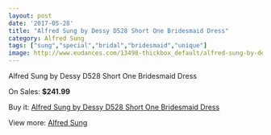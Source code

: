 ```yaml
---
layout: post
date: '2017-05-28'
title: "Alfred Sung by Dessy D528 Short One Bridesmaid Dress"
category: Alfred Sung
tags: ["sung","special","bridal","bridesmaid","unique"]
image: http://www.eudances.com/13498-thickbox_default/alfred-sung-by-dessy-d528-short-one-bridesmaid-dress.jpg
---
```

Alfred Sung by Dessy D528 Short One Bridesmaid Dress

On Sales: **$241.99**
<a href="https://www.eudances.com/en/alfred-sung/4073-alfred-sung-by-dessy-d528-short-one-bridesmaid-dress.html"><amp-img layout="responsive" width="600" height="600" src="//www.eudances.com/13498-thickbox_default/alfred-sung-by-dessy-d528-short-one-bridesmaid-dress.jpg" alt="Alfred Sung by Dessy D528 Short One Bridesmaid Dress 0" /></a>
<a href="https://www.eudances.com/en/alfred-sung/4073-alfred-sung-by-dessy-d528-short-one-bridesmaid-dress.html"><amp-img layout="responsive" width="600" height="600" src="//www.eudances.com/13501-thickbox_default/alfred-sung-by-dessy-d528-short-one-bridesmaid-dress.jpg" alt="Alfred Sung by Dessy D528 Short One Bridesmaid Dress 1" /></a>
<a href="https://www.eudances.com/en/alfred-sung/4073-alfred-sung-by-dessy-d528-short-one-bridesmaid-dress.html"><amp-img layout="responsive" width="600" height="600" src="//www.eudances.com/13500-thickbox_default/alfred-sung-by-dessy-d528-short-one-bridesmaid-dress.jpg" alt="Alfred Sung by Dessy D528 Short One Bridesmaid Dress 2" /></a>
<a href="https://www.eudances.com/en/alfred-sung/4073-alfred-sung-by-dessy-d528-short-one-bridesmaid-dress.html"><amp-img layout="responsive" width="600" height="600" src="//www.eudances.com/13499-thickbox_default/alfred-sung-by-dessy-d528-short-one-bridesmaid-dress.jpg" alt="Alfred Sung by Dessy D528 Short One Bridesmaid Dress 3" /></a>

Buy it: [Alfred Sung by Dessy D528 Short One Bridesmaid Dress](https://www.eudances.com/en/alfred-sung/4073-alfred-sung-by-dessy-d528-short-one-bridesmaid-dress.html "Alfred Sung by Dessy D528 Short One Bridesmaid Dress")

View more: [Alfred Sung](https://www.eudances.com/en/52-alfred-sung "Alfred Sung")